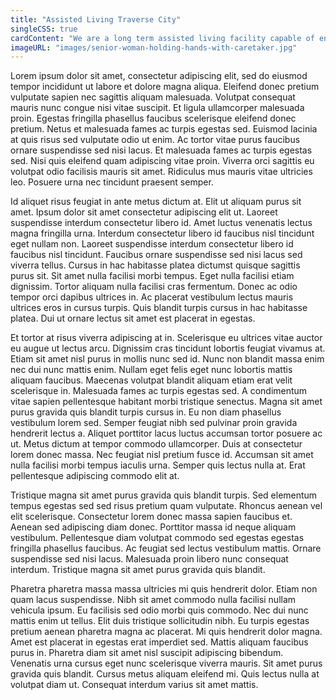 ```yaml
---
title: "Assisted Living Traverse City"
singleCSS: true
cardContent: "We are a long term assisted living facility capable of ensuring that resident's personal needs get met and and autonomy is encouraged" 
imageURL: "images/senior-woman-holding-hands-with-caretaker.jpg"
---
```


Lorem ipsum dolor sit amet, consectetur adipiscing elit, sed do eiusmod tempor incididunt ut labore et dolore magna aliqua. Eleifend donec pretium vulputate sapien nec sagittis aliquam malesuada. Volutpat consequat mauris nunc congue nisi vitae suscipit. Et ligula ullamcorper malesuada proin. Egestas fringilla phasellus faucibus scelerisque eleifend donec pretium. Netus et malesuada fames ac turpis egestas sed. Euismod lacinia at quis risus sed vulputate odio ut enim. Ac tortor vitae purus faucibus ornare suspendisse sed nisi lacus. Et malesuada fames ac turpis egestas sed. Nisi quis eleifend quam adipiscing vitae proin. Viverra orci sagittis eu volutpat odio facilisis mauris sit amet. Ridiculus mus mauris vitae ultricies leo. Posuere urna nec tincidunt praesent semper.

Id aliquet risus feugiat in ante metus dictum at. Elit ut aliquam purus sit amet. Ipsum dolor sit amet consectetur adipiscing elit ut. Laoreet suspendisse interdum consectetur libero id. Amet luctus venenatis lectus magna fringilla urna. Interdum consectetur libero id faucibus nisl tincidunt eget nullam non. Laoreet suspendisse interdum consectetur libero id faucibus nisl tincidunt. Faucibus ornare suspendisse sed nisi lacus sed viverra tellus. Cursus in hac habitasse platea dictumst quisque sagittis purus sit. Sit amet nulla facilisi morbi tempus. Eget nulla facilisi etiam dignissim. Tortor aliquam nulla facilisi cras fermentum. Donec ac odio tempor orci dapibus ultrices in. Ac placerat vestibulum lectus mauris ultrices eros in cursus turpis. Quis blandit turpis cursus in hac habitasse platea. Dui ut ornare lectus sit amet est placerat in egestas.

Et tortor at risus viverra adipiscing at in. Scelerisque eu ultrices vitae auctor eu augue ut lectus arcu. Dignissim cras tincidunt lobortis feugiat vivamus at. Etiam sit amet nisl purus in mollis nunc sed id. Nunc non blandit massa enim nec dui nunc mattis enim. Nullam eget felis eget nunc lobortis mattis aliquam faucibus. Maecenas volutpat blandit aliquam etiam erat velit scelerisque in. Malesuada fames ac turpis egestas sed. A condimentum vitae sapien pellentesque habitant morbi tristique senectus. Magna sit amet purus gravida quis blandit turpis cursus in. Eu non diam phasellus vestibulum lorem sed. Semper feugiat nibh sed pulvinar proin gravida hendrerit lectus a. Aliquet porttitor lacus luctus accumsan tortor posuere ac ut. Metus dictum at tempor commodo ullamcorper. Duis at consectetur lorem donec massa. Nec feugiat nisl pretium fusce id. Accumsan sit amet nulla facilisi morbi tempus iaculis urna. Semper quis lectus nulla at. Erat pellentesque adipiscing commodo elit at.

Tristique magna sit amet purus gravida quis blandit turpis. Sed elementum tempus egestas sed sed risus pretium quam vulputate. Rhoncus aenean vel elit scelerisque. Consectetur lorem donec massa sapien faucibus et. Aenean sed adipiscing diam donec. Porttitor massa id neque aliquam vestibulum. Pellentesque diam volutpat commodo sed egestas egestas fringilla phasellus faucibus. Ac feugiat sed lectus vestibulum mattis. Ornare suspendisse sed nisi lacus. Malesuada proin libero nunc consequat interdum. Tristique magna sit amet purus gravida quis blandit.

Pharetra pharetra massa massa ultricies mi quis hendrerit dolor. Etiam non quam lacus suspendisse. Nibh sit amet commodo nulla facilisi nullam vehicula ipsum. Eu facilisis sed odio morbi quis commodo. Nec dui nunc mattis enim ut tellus. Elit duis tristique sollicitudin nibh. Eu turpis egestas pretium aenean pharetra magna ac placerat. Mi quis hendrerit dolor magna. Amet est placerat in egestas erat imperdiet sed. Mattis aliquam faucibus purus in. Pharetra diam sit amet nisl suscipit adipiscing bibendum. Venenatis urna cursus eget nunc scelerisque viverra mauris. Sit amet purus gravida quis blandit. Cursus metus aliquam eleifend mi. Quis lectus nulla at volutpat diam ut. Consequat interdum varius sit amet mattis.